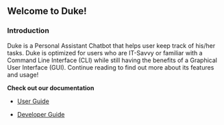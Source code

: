 ## Welcome to Duke!

### Introduction

Duke is a Personal Assistant Chatbot that helps user keep track of his/her tasks.
Duke is optimized for users who are IT-Savvy or familiar with a Command Line Interface (CLI) while still having the benefits of a Graphical User Interface (GUI). Continue reading to find out more about its features and usage!

**Check out our documentation**

- [User Guide](UserGuide.md)

- [Developer Guide](DeveloperGuide.md)
